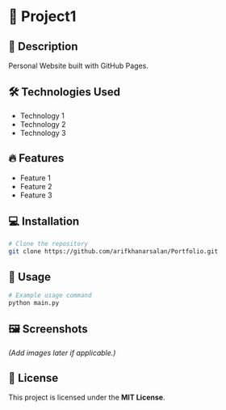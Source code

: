 # 🚀 Project1

## 📌 Description  
Personal Website built with GitHub Pages.

## 🛠 Technologies Used  
- Technology 1  
- Technology 2  
- Technology 3  

## 🔥 Features  
- Feature 1  
- Feature 2  
- Feature 3  

## 💻 Installation  
```bash
# Clone the repository
git clone https://github.com/arifkhanarsalan/Portfolio.git
```

## 🚀 Usage  
```bash
# Example usage command
python main.py
```

## 🖼 Screenshots  
*(Add images later if applicable.)*

## 📝 License  
This project is licensed under the **MIT License**.
